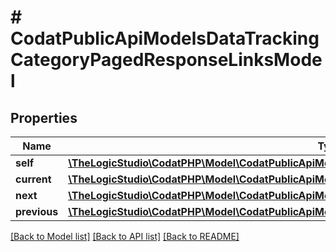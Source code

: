 # # CodatPublicApiModelsDataTrackingCategoryPagedResponseLinksModel

## Properties

Name | Type | Description | Notes
------------ | ------------- | ------------- | -------------
**self** | [**\TheLogicStudio\CodatPHP\Model\CodatPublicApiModelsDataTrackingCategoryPagedResponseHrefModel**](CodatPublicApiModelsDataTrackingCategoryPagedResponseHrefModel.md) |  | [optional]
**current** | [**\TheLogicStudio\CodatPHP\Model\CodatPublicApiModelsDataTrackingCategoryPagedResponseHrefModel**](CodatPublicApiModelsDataTrackingCategoryPagedResponseHrefModel.md) |  | [optional]
**next** | [**\TheLogicStudio\CodatPHP\Model\CodatPublicApiModelsDataTrackingCategoryPagedResponseHrefModel**](CodatPublicApiModelsDataTrackingCategoryPagedResponseHrefModel.md) |  | [optional]
**previous** | [**\TheLogicStudio\CodatPHP\Model\CodatPublicApiModelsDataTrackingCategoryPagedResponseHrefModel**](CodatPublicApiModelsDataTrackingCategoryPagedResponseHrefModel.md) |  | [optional]

[[Back to Model list]](../../README.md#models) [[Back to API list]](../../README.md#endpoints) [[Back to README]](../../README.md)
